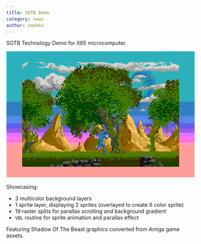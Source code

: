 ```yaml
---
title: SOTB Demo
category: news
author: smokku
---
```


SOTB Technology Demo for X65 microcomputer.

[![SOTB demo](/media/2024-11-30_sotb-demo.png)](https://youtu.be/-76TYGEfqkk)

Showcasing:

- 3 multicolor background layers
- 1 sprite layer, displaying 2 sprites (overlayed to create 6 color sprite)
- 19 raster splits for parallax scrolling and background gradient
- `VBL` routine for sprite animation and parallax effect

Featuring Shadow Of The Beast graphics converted from Amiga game assets.

